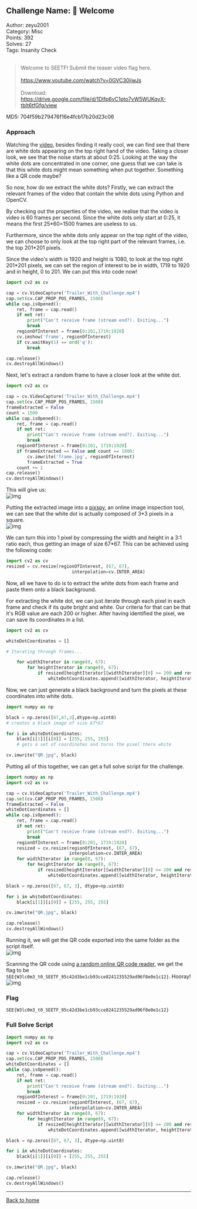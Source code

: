 ## Challenge Name: 🤪 Welcome
Author: zeyu2001  
Category: Misc  
Points: 392  
Solves: 27  
Tags: Insanity Check  
<br>
>Welcome to SEETF! Submit the teaser video flag here.<br><br>
https://www.youtube.com/watch?v=0GVC30jiwJs<br><br>
Download: https://drive.google.com/file/d/1Dlfp6vC1pto7vW5WUKqvX-tbIt6tfGfg/view

MD5: 704f59b279476f16e4fcb17b20d23c06

### Approach
Watching the [video](https://github.com/Team-Rainbow-Hash/seetf-2022-writeups/blob/main/misc/%F0%9F%A4%AA%20Welcome/files/Trailer_With_Challenge.mp4), besides finding it really cool, we can find see that there are white dots appearing on the top right hand of the video. Taking a closer look, we see that the noise starts at about 0:25. Looking at the way the white dots are concentrated in one corner, one guess that we can take is that this white dots might mean something when put together. Something like a QR code maybe?

So now, how do we extract the white dots? Firstly, we can extract the relevant frames of the video that contain the white dots using Python and OpenCV.

By checking out the properties of the video, we realise that the video is video is 60 frames per second. Since the white dots only start at 0:25, it means the first 25*60=1500 frames are useless to us. 

Furthermore, since the white dots only appear on the top right of the video, we can choose to only look at the top right part of the relevant frames, i.e. the top 201\*201 pixels. 

Since the video's width is 1920 and height is 1080, to look at the top right 201\*201 pixels, we can set the region of interest to be in width, 1719 to 1920 and in height, 0 to 201. We can put this into code now!

```py 
import cv2 as cv

cap = cv.VideoCapture('Trailer_With_Challenge.mp4')
cap.set(cv.CAP_PROP_POS_FRAMES, 1500)
while cap.isOpened():
    ret, frame = cap.read()
    if not ret:
        print("Can't receive frame (stream end?). Exiting...")
        break
    regionOfInterest = frame[0:201,1719:1920]
    cv.imshow('frame', regionOfInterest)
    if cv.waitKey(1) == ord('q'):
        break

cap.release()
cv.destroyAllWindows()
```

Next, let's extract a random frame to have a closer look at the white dot. 
```py
import cv2 as cv

cap = cv.VideoCapture('Trailer_With_Challenge.mp4')
cap.set(cv.CAP_PROP_POS_FRAMES, 1500)
frameExtracted = False
count = 1500
while cap.isOpened():
    ret, frame = cap.read()
    if not ret:
        print("Can't receive frame (stream end?). Exiting...")
        break
    regionOfInterest = frame[0:201, 1719:1920]
    if frameExtracted == False and count == 1800:
        cv.imwrite('frame.jpg', regionOfInterest)
        frameExtracted = True
    count += 1
cap.release()
cv.destroyAllWindows()
```
This will give us:  
![img](https://github.com/Team-Rainbow-Hash/seetf-2022-writeups/blob/main/misc/%F0%9F%A4%AA%20Welcome/files/frame.jpg "Image")

Putting the extracted image into a [pixspy](https://pixspy.com/), an online image inspection tool, we can see that the white dot is actually composed of 3*3 pixels in a square.  
![img](https://github.com/Team-Rainbow-Hash/seetf-2022-writeups/blob/main/misc/%F0%9F%A4%AA%20Welcome/files/pixspy.png "Image")

We can turn this into 1 pixel by compressing the width and height in a 3:1 ratio each, thus getting an image of size 67\*67. This can be achieved using the following code:
```py
import cv2 as cv
resized = cv.resize(regionOfInterest, (67, 67),
                         interpolation=cv.INTER_AREA)
```

Now, all we have to do is to extract the white dots from each frame and paste them onto a black background.

For extracting the white dot, we can just iterate through each pixel in each frame and check if its quite bright and white. Our criteria for that can be that it's RGB value are each 200 or higher. After having identified the pixel, we can save its coordinates in a list.
```py
import cv2 as cv

whiteDotCoordinates = []

# Iterating through frames...

    for widthIterator in range(0, 67):
        for heightIterator in range(0, 67):
            if resized[heightIterator][widthIterator][0] >= 200 and resized[heightIterator][widthIterator][1] >= 200 and resized[heightIterator][widthIterator][2] >= 200:
                whiteDotCoordinates.append([widthIterator, heightIterator])
```

Now, we can just generate a black background and turn the pixels at these coordinates into white dots.
```py
import numpy as np

black = np.zeros([67,67,3],dtype=np.uint8)
# creates a black image of size 67*67

for i in whiteDotCoordinates:
    black[i[1]][i[0]] = [255, 255, 255]
    # gets a set of coordinates and turns the pixel there white

cv.imwrite("QR.jpg", black)
```

Putting all of this together, we can get a full solve script for the challenge.
```py
import numpy as np
import cv2 as cv

cap = cv.VideoCapture('Trailer_With_Challenge.mp4')
cap.set(cv.CAP_PROP_POS_FRAMES, 1500)
frameExtracted = False
whiteDotCoordinates = []
while cap.isOpened():
    ret, frame = cap.read()
    if not ret:
        print("Can't receive frame (stream end?). Exiting...")
        break
    regionOfInterest = frame[0:201, 1719:1920]
    resized = cv.resize(regionOfInterest, (67, 67),
                        interpolation=cv.INTER_AREA)
    for widthIterator in range(0, 67):
        for heightIterator in range(0, 67):
            if resized[heightIterator][widthIterator][0] >= 200 and resized[heightIterator][widthIterator][1] >= 200 and resized[heightIterator][widthIterator][2] >= 200:
                whiteDotCoordinates.append([widthIterator, heightIterator])

black = np.zeros([67, 67, 3], dtype=np.uint8)

for i in whiteDotCoordinates:
    black[i[1]][i[0]] = [255, 255, 255]

cv.imwrite("QR.jpg", black)

cap.release()
cv.destroyAllWindows()
```

Running it, we will get the QR code exported into the same folder as the script itself.  
![img](https://github.com/Team-Rainbow-Hash/seetf-2022-writeups/blob/main/misc/%F0%9F%A4%AA%20Welcome/files/QR.jpg "Image")

Scanning the QR code using [a random online QR code reader](https://4qrcode.com/scan-qr-code.php), we get the flag to be `SEE{W3lc0m3_t0_SEETF_95c42d3be1cb93cce8241235529ad96f8e0e1c12}`. Hooray!  
![img](https://github.com/Team-Rainbow-Hash/seetf-2022-writeups/blob/main/misc/%F0%9F%A4%AA%20Welcome/files/QR%20Reader.png "Image")

### Flag
`SEE{W3lc0m3_t0_SEETF_95c42d3be1cb93cce8241235529ad96f8e0e1c12}
`


### Full Solve Script
```py
import numpy as np
import cv2 as cv

cap = cv.VideoCapture('Trailer_With_Challenge.mp4')
cap.set(cv.CAP_PROP_POS_FRAMES, 1500)
whiteDotCoordinates = []
while cap.isOpened():
    ret, frame = cap.read()
    if not ret:
        print("Can't receive frame (stream end?). Exiting...")
        break
    regionOfInterest = frame[0:201, 1719:1920]
    resized = cv.resize(regionOfInterest, (67, 67),
                        interpolation=cv.INTER_AREA)
    for widthIterator in range(0, 67):
        for heightIterator in range(0, 67):
            if resized[heightIterator][widthIterator][0] >= 200 and resized[heightIterator][widthIterator][1] >= 200 and resized[heightIterator][widthIterator][2] >= 200:
                whiteDotCoordinates.append([widthIterator, heightIterator])

black = np.zeros([67, 67, 3], dtype=np.uint8)

for i in whiteDotCoordinates:
    black[i[1]][i[0]] = [255, 255, 255]

cv.imwrite("QR.jpg", black)

cap.release()
cv.destroyAllWindows()
```

---
[Back to home](https://github.com/Team-Rainbow-Hash/seetf-2022-writeups)
